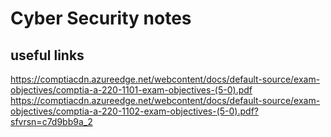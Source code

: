 # Cyber Security notes

## useful links
https://comptiacdn.azureedge.net/webcontent/docs/default-source/exam-objectives/comptia-a-220-1101-exam-objectives-(5-0).pdf
https://comptiacdn.azureedge.net/webcontent/docs/default-source/exam-objectives/comptia-a-220-1102-exam-objectives-(5-0).pdf?sfvrsn=c7d9bb9a_2

